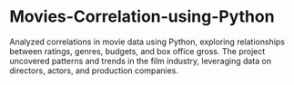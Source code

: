 # Movies-Correlation-using-Python

Analyzed correlations in movie data using Python, exploring relationships between ratings, genres, budgets, and box office gross. The project uncovered patterns and trends in the film industry, leveraging data on directors, actors, and production companies.
